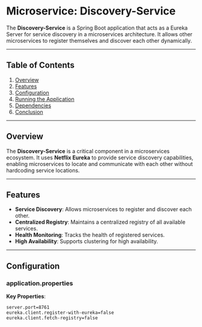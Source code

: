 # Microservice: Discovery-Service

The **Discovery-Service** is a Spring Boot application that acts as a Eureka Server for service discovery in a microservices architecture. It allows other microservices to register themselves and discover each other dynamically.

---

## Table of Contents
1. [Overview](#overview)
2. [Features](#features)
3. [Configuration](#configuration)
4. [Running the Application](#running-the-application)
5. [Dependencies](#dependencies)
6. [Conclusion](#conclusion)

---

## Overview

The **Discovery-Service** is a critical component in a microservices ecosystem. It uses **Netflix Eureka** to provide service discovery capabilities, enabling microservices to locate and communicate with each other without hardcoding service locations.

---

## Features
- **Service Discovery**: Allows microservices to register and discover each other.
- **Centralized Registry**: Maintains a centralized registry of all available services.
- **Health Monitoring**: Tracks the health of registered services.
- **High Availability**: Supports clustering for high availability.

---

## Configuration

### **application.properties**
**Key Properties**:
```properties
server.port=8761
eureka.client.register-with-eureka=false
eureka.client.fetch-registry=false
